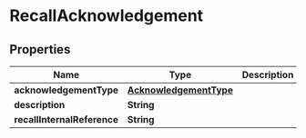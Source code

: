 # RecallAcknowledgement

## Properties
Name | Type | Description | Notes
------------ | ------------- | ------------- | -------------
**acknowledgementType** | [**AcknowledgementType**](AcknowledgementType.md) |  | 
**description** | **String** |  |  [optional]
**recallInternalReference** | **String** |  |  [optional]
